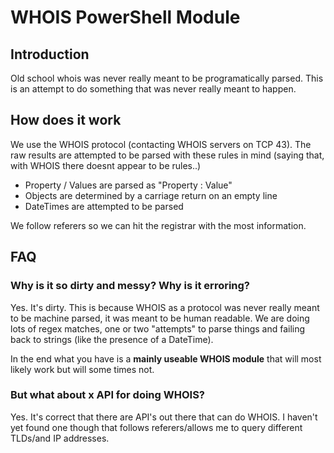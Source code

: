# WHOIS PowerShell Module

## Introduction

Old school whois was never really meant to be programatically parsed. This is an attempt to do something that was never really meant to happen.

## How does it work

We use the WHOIS protocol (contacting WHOIS servers on TCP 43). The raw results are attempted to be parsed with these rules in mind (saying that, with WHOIS there doesnt appear to be rules..)
* Property / Values are parsed as "Property : Value"
* Objects are determined by a carriage return on an empty line
* DateTimes are attempted to be parsed

We follow referers so we can hit the registrar with the most information.

## FAQ

### Why is it so dirty and messy? Why is it erroring?

Yes. It's dirty. This is because WHOIS as a protocol was never really meant to be machine parsed, it was meant to be human readable. We are doing lots of regex matches, one or two "attempts" to parse things and failing back to strings (like the presence of a DateTime). 

In the end what you have is a **mainly useable WHOIS module** that will most likely work but will some times not.

### But what about x API for doing WHOIS?

Yes. It's correct that there are API's out there that can do WHOIS. I haven't yet found one though that follows referers/allows me to query different TLDs/and IP addresses.